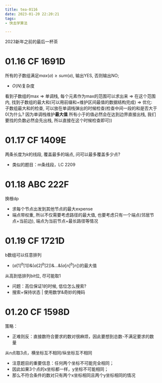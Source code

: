 ```yaml
---
title: tea-0116
date: 2023-01-20 22:20:21
tags:
- 快去学算法

---
```


2023新年之前的最后一杯茶
<!-- more -->

# 01.16 CF 1691D

所有的子数组满足$max(a) \geq sum(a)$, 输出YES, 否则输出NO;
- $O(N)$复杂度

看到子数组的max => 单调栈, 每个元素作为max的范围可以求出来
=> 在这个范围内, 找到子数组的最大和(可以用前缀和+维护区间最值的数据结构完成)
=> 优化: 子数组最大和的检查, 可以放在单调栈弹出的时候检查(检查中间一段的和是否大于0(为什么? 因为单调栈维护**最大值** 所有小于的值必然会在达到边界直接出栈, 我们要找的负数必然会先出栈, 所以直接在这个时候检查即可))

# 01.17 CF 1409E

两条长度为$k$的线段, 覆盖最多的端点, 问可以最多覆盖多少点?
- 类似的题目：m条线段，LC 2209


# 01.18 ABC 222F

换根dp
- 求每个节点出发到其他节点的最大expense
- 端点带权重, 所以不仅需要考虑路径的最大值, 也要考虑只有一个端点(邻居节点+当前边), 端点为当前节点+最长路径等情况

# 01.19 CF 1721D

b数组可以任意排列
- $(a[1]^b[1]) \& (a[2]^b[2]) \& ...\& (a[n] ^b[n])$的最大值

从高到低排列bit位, 尽可能取1
- 问题：高位保证1的时候, 低位怎么搜索?
- 搜索+保持状态 | 使用数学&奇妙的掩码

# 01.20 CF 1598D

策略：
- 正难则反：直接数符合要求的数对很麻烦，因此要想到总数-不满足要求的数量

从n点取3点，横坐标互不相同/纵坐标互不相同
- 注意题目的重要信息：任何两个坐标不可能完全相同；
- 因此如果3个点的x坐标都一样，y坐标不可能相同；
- 那么不符合条件的数对只有两个x坐标相同且两个y坐标相同的情况